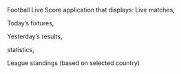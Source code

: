 Football Live Score application that displays:
Live matches,

Today’s fixtures,

Yesterday’s results,

statistics,

League standings (based on selected country)
